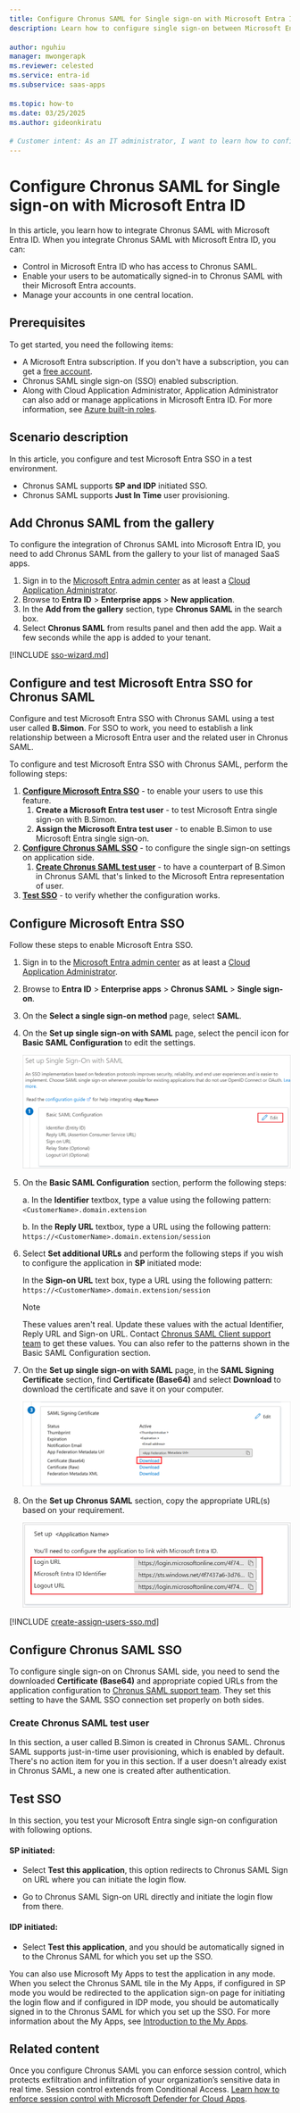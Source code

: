 ```yaml
---
title: Configure Chronus SAML for Single sign-on with Microsoft Entra ID
description: Learn how to configure single sign-on between Microsoft Entra ID and Chronus SAML.

author: nguhiu
manager: mwongerapk
ms.reviewer: celested
ms.service: entra-id
ms.subservice: saas-apps

ms.topic: how-to
ms.date: 03/25/2025
ms.author: gideonkiratu

# Customer intent: As an IT administrator, I want to learn how to configure single sign-on between Microsoft Entra ID and Chronus SAML so that I can control who has access to Chronus SAML, enable automatic sign-in with Microsoft Entra accounts, and manage my accounts in one central location.
---
```


# Configure Chronus SAML for Single sign-on with Microsoft Entra ID

In this article,  you learn how to integrate Chronus SAML with Microsoft Entra ID. When you integrate Chronus SAML with Microsoft Entra ID, you can:

* Control in Microsoft Entra ID who has access to Chronus SAML.
* Enable your users to be automatically signed-in to Chronus SAML with their Microsoft Entra accounts.
* Manage your accounts in one central location.

## Prerequisites

To get started, you need the following items:

* A Microsoft Entra subscription. If you don't have a subscription, you can get a [free account](https://azure.microsoft.com/pricing/purchase-options/azure-account?cid=msft_learn).
* Chronus SAML single sign-on (SSO) enabled subscription.
* Along with Cloud Application Administrator, Application Administrator can also add or manage applications in Microsoft Entra ID.
For more information, see [Azure built-in roles](~/identity/role-based-access-control/permissions-reference.md).

## Scenario description

In this article,  you configure and test Microsoft Entra SSO in a test environment.

* Chronus SAML supports **SP and IDP** initiated SSO.
* Chronus SAML supports **Just In Time** user provisioning.

## Add Chronus SAML from the gallery

To configure the integration of Chronus SAML into Microsoft Entra ID, you need to add Chronus SAML from the gallery to your list of managed SaaS apps.

1. Sign in to the [Microsoft Entra admin center](https://entra.microsoft.com) as at least a [Cloud Application Administrator](~/identity/role-based-access-control/permissions-reference.md#cloud-application-administrator).
1. Browse to **Entra ID** > **Enterprise apps** > **New application**.
1. In the **Add from the gallery** section, type **Chronus SAML** in the search box.
1. Select **Chronus SAML** from results panel and then add the app. Wait a few seconds while the app is added to your tenant.

 [!INCLUDE [sso-wizard.md](~/identity/saas-apps/includes/sso-wizard.md)]

<a name='configure-and-test-azure-ad-sso-for-chronus-saml'></a>

## Configure and test Microsoft Entra SSO for Chronus SAML

Configure and test Microsoft Entra SSO with Chronus SAML using a test user called **B.Simon**. For SSO to work, you need to establish a link relationship between a Microsoft Entra user and the related user in Chronus SAML.

To configure and test Microsoft Entra SSO with Chronus SAML, perform the following steps:

1. **[Configure Microsoft Entra SSO](#configure-azure-ad-sso)** - to enable your users to use this feature.
    1. **Create a Microsoft Entra test user** - to test Microsoft Entra single sign-on with B.Simon.
    1. **Assign the Microsoft Entra test user** - to enable B.Simon to use Microsoft Entra single sign-on.
1. **[Configure Chronus SAML SSO](#configure-chronus-saml-sso)** - to configure the single sign-on settings on application side.
    1. **[Create Chronus SAML test user](#create-chronus-saml-test-user)** - to have a counterpart of B.Simon in Chronus SAML that's linked to the Microsoft Entra representation of user.
1. **[Test SSO](#test-sso)** - to verify whether the configuration works.

<a name='configure-azure-ad-sso'></a>

## Configure Microsoft Entra SSO

Follow these steps to enable Microsoft Entra SSO.

1. Sign in to the [Microsoft Entra admin center](https://entra.microsoft.com) as at least a [Cloud Application Administrator](~/identity/role-based-access-control/permissions-reference.md#cloud-application-administrator).
1. Browse to **Entra ID** > **Enterprise apps** > **Chronus SAML** > **Single sign-on**.
1. On the **Select a single sign-on method** page, select **SAML**.
1. On the **Set up single sign-on with SAML** page, select the pencil icon for **Basic SAML Configuration** to edit the settings.

   ![Screenshot shows to edit Basic SAML Configuration.](common/edit-urls.png "Basic Configuration")

1. On the **Basic SAML Configuration** section, perform the following steps:

    a. In the **Identifier** textbox, type a value using the following pattern:
    `<CustomerName>.domain.extension`

    b. In the **Reply URL** textbox, type a URL using the following pattern:
    `https://<CustomerName>.domain.extension/session`

1. Select **Set additional URLs** and perform the following steps if you wish to configure the application in **SP** initiated mode:
    
    In the **Sign-on URL** text box, type a URL using the following pattern:
    `https://<CustomerName>.domain.extension/session`

    > [!NOTE]
    > These values aren't real. Update these values with the actual Identifier, Reply URL and Sign-on URL. Contact [Chronus SAML Client support team](mailto:support@chronus.com) to get these values. You can also refer to the patterns shown in the Basic SAML Configuration section.

1. On the **Set up single sign-on with SAML** page, in the **SAML Signing Certificate** section,  find **Certificate (Base64)** and select **Download** to download the certificate and save it on your computer.

    ![Screenshot shows the Certificate download link.](common/certificatebase64.png "Certificate")

1. On the **Set up Chronus SAML** section, copy the appropriate URL(s) based on your requirement.

    ![Screenshot shows to copy configuration appropriate U R L's.](common/copy-configuration-urls.png "Attributes")

<a name='create-an-azure-ad-test-user'></a>

[!INCLUDE [create-assign-users-sso.md](~/identity/saas-apps/includes/create-assign-users-sso.md)]

## Configure Chronus SAML SSO

To configure single sign-on on Chronus SAML side, you need to send the downloaded **Certificate (Base64)** and appropriate copied URLs from the application configuration to [Chronus SAML support team](mailto:support@chronus.com). They set this setting to have the SAML SSO connection set properly on both sides.

### Create Chronus SAML test user

In this section, a user called B.Simon is created in Chronus SAML. Chronus SAML supports just-in-time user provisioning, which is enabled by default. There's no action item for you in this section. If a user doesn't already exist in Chronus SAML, a new one is created after authentication.

## Test SSO

In this section, you test your Microsoft Entra single sign-on configuration with following options. 

#### SP initiated:

* Select **Test this application**, this option redirects to Chronus SAML Sign on URL where you can initiate the login flow.  

* Go to Chronus SAML Sign-on URL directly and initiate the login flow from there.

#### IDP initiated:

* Select **Test this application**, and you should be automatically signed in to the Chronus SAML for which you set up the SSO. 

You can also use Microsoft My Apps to test the application in any mode. When you select the Chronus SAML tile in the My Apps, if configured in SP mode you would be redirected to the application sign-on page for initiating the login flow and if configured in IDP mode, you should be automatically signed in to the Chronus SAML for which you set up the SSO. For more information about the My Apps, see [Introduction to the My Apps](https://support.microsoft.com/account-billing/sign-in-and-start-apps-from-the-my-apps-portal-2f3b1bae-0e5a-4a86-a33e-876fbd2a4510).

## Related content

Once you configure Chronus SAML you can enforce session control, which protects exfiltration and infiltration of your organization’s sensitive data in real time. Session control extends from Conditional Access. [Learn how to enforce session control with Microsoft Defender for Cloud Apps](/cloud-app-security/proxy-deployment-aad).

